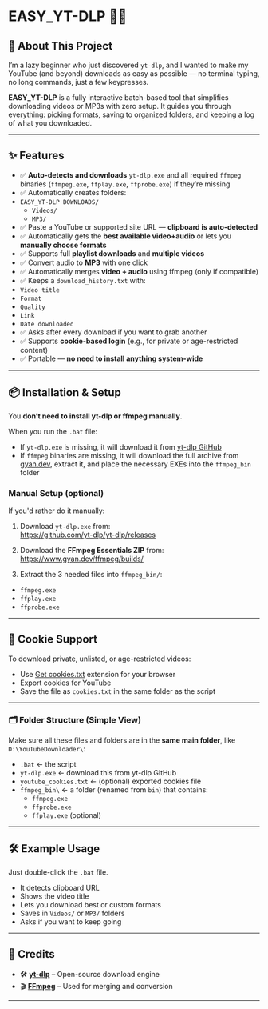 # EASY_YT-DLP 🎥🎵

## 🚀 About This Project

I’m a lazy beginner who just discovered `yt-dlp`, and I wanted to make my YouTube (and beyond) downloads as easy as possible — no terminal typing, no long commands, just a few keypresses.

**EASY_YT-DLP** is a fully interactive batch-based tool that simplifies downloading videos or MP3s with zero setup. It guides you through everything: picking formats, saving to organized folders, and keeping a log of what you downloaded.

---

## ✨ Features

- ✅ **Auto-detects and downloads** `yt-dlp.exe` and all required `ffmpeg` binaries (`ffmpeg.exe`, `ffplay.exe`, `ffprobe.exe`) if they’re missing  
- ✅ Automatically creates folders:
 - `EASY_YT-DLP DOWNLOADS/`
   - `Videos/`
   - `MP3/`
- ✅ Paste a YouTube or supported site URL — **clipboard is auto-detected**
- ✅ Automatically gets the **best available video+audio** or lets you **manually choose formats**
- ✅ Supports full **playlist downloads** and **multiple videos**
- ✅ Convert audio to **MP3** with one click
- ✅ Automatically merges **video + audio** using ffmpeg (only if compatible)
- ✅ Keeps a `download_history.txt` with:
 - `Video title`
 - `Format`
 - `Quality`
 - `Link`
 - `Date downloaded`
- ✅ Asks after every download if you want to grab another
- ✅ Supports **cookie-based login** (e.g., for private or age-restricted content)
- ✅ Portable — **no need to install anything system-wide**

---

## 📦 Installation & Setup

You **don’t need to install yt-dlp or ffmpeg manually**.

When you run the `.bat` file:
- If `yt-dlp.exe` is missing, it will download it from [yt-dlp GitHub](https://github.com/yt-dlp/yt-dlp)
- If `ffmpeg` binaries are missing, it will download the full archive from [gyan.dev](https://www.gyan.dev/ffmpeg/builds/), extract it, and place the necessary EXEs into the `ffmpeg_bin` folder

### Manual Setup (optional)
If you'd rather do it manually:

1. Download `yt-dlp.exe` from:  
 https://github.com/yt-dlp/yt-dlp/releases

2. Download the **FFmpeg Essentials ZIP** from:  
 https://www.gyan.dev/ffmpeg/builds/

3. Extract the 3 needed files into `ffmpeg_bin/`:
 - `ffmpeg.exe`
 - `ffplay.exe`
 - `ffprobe.exe`

---

## 🍪 Cookie Support

To download private, unlisted, or age-restricted videos:
- Use [Get cookies.txt](https://chrome.google.com/webstore/detail/get-cookiestxt/lcjhednjnlacjipfkejobcmlmglfbmaj?hl=en) extension for your browser
- Export cookies for YouTube
- Save the file as `cookies.txt` in the same folder as the script

---

### 🗂 Folder Structure (Simple View)

Make sure all these files and folders are in the **same main folder**, like `D:\YouTubeDownloader\`:

- `.bat` ← the script
- `yt-dlp.exe` ← download this from yt-dlp GitHub
- `youtube_cookies.txt` ← (optional) exported cookies file
- `ffmpeg_bin\` ← a folder (renamed from `bin`) that contains:
  - `ffmpeg.exe`
  - `ffprobe.exe`
  - `ffplay.exe` (optional)

---

## 🛠 Example Usage

Just double-click the `.bat` file.

- It detects clipboard URL
- Shows the video title
- Lets you download best or custom formats
- Saves in `Videos/` or `MP3/` folders
- Asks if you want to keep going

---

## 🙏 Credits

- 🛠 **[yt-dlp](https://github.com/yt-dlp/yt-dlp)** – Open-source download engine
- 🎬 **[FFmpeg](https://ffmpeg.org/)** – Used for merging and conversion

---
